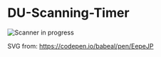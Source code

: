 # DU-Scanning-Timer

![Scanner in progress](https://media4.giphy.com/media/bm83t3rm2PuQLNuPbi/giphy.gif)

SVG from: https://codepen.io/babeal/pen/EepeJP

